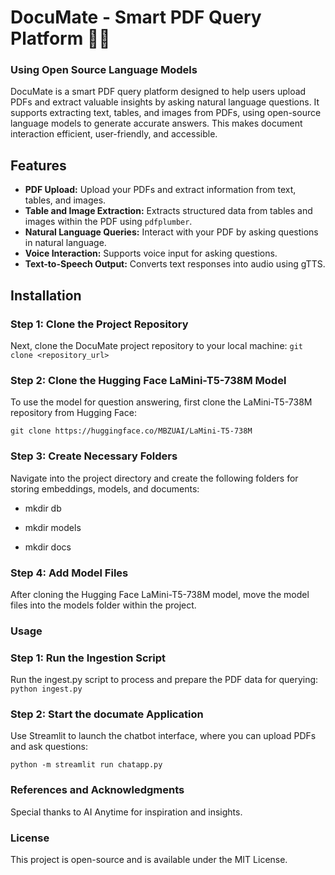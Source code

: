 # DocuMate - Smart PDF Query Platform 🦜📄
### Using Open Source Language Models

DocuMate is a smart PDF query platform designed to help users upload PDFs and extract valuable insights by asking natural language questions. It supports extracting text, tables, and images from PDFs, using open-source language models to generate accurate answers. This makes document interaction efficient, user-friendly, and accessible.

## Features
- **PDF Upload:** Upload your PDFs and extract information from text, tables, and images.
- **Table and Image Extraction:** Extracts structured data from tables and images within the PDF using `pdfplumber`.
- **Natural Language Queries:** Interact with your PDF by asking questions in natural language.
- **Voice Interaction:** Supports voice input for asking questions.
- **Text-to-Speech Output:** Converts text responses into audio using gTTS.

## Installation

### Step 1: Clone the Project Repository
Next, clone the DocuMate project repository to your local machine:
`git clone <repository_url>`  

### Step 2: Clone the Hugging Face LaMini-T5-738M Model
To use the model for question answering, first clone the LaMini-T5-738M repository from Hugging Face:

`git clone https://huggingface.co/MBZUAI/LaMini-T5-738M`

### Step 3: Create Necessary Folders
Navigate into the project directory and create the following folders for storing embeddings, models, and documents:

- mkdir db
 
- mkdir models
 
- mkdir docs

### Step 4: Add Model Files
After cloning the Hugging Face LaMini-T5-738M model, move the model files into the models folder within the project.

### Usage
### Step 1: Run the Ingestion Script
Run the ingest.py script to process and prepare the PDF data for querying:
`python ingest.py`



### Step 2: Start the documate Application
Use Streamlit to launch the chatbot interface, where you can upload PDFs and ask questions:

`python -m streamlit run chatapp.py`


###  References and Acknowledgments
Special thanks to AI Anytime for inspiration and insights.

###  License
This project is open-source and is available under the MIT License.



